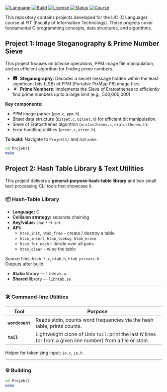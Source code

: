[![Language](https://img.shields.io/badge/Language-C-blue.svg?style=for-the-badge&logo=c&logoColor=white)](https://en.wikipedia.org/wiki/C_(programming_language))
[![Build](https://img.shields.io/badge/Build-Makefile-brightgreen.svg?style=for-the-badge&logo=gnu&logoColor=white)](https://www.gnu.org/software/make/)
[![License](https://img.shields.io/badge/License-Public_Domain-lightgrey.svg?style=for-the-badge&logo=unlicense&logoColor=black)](https://unlicense.org/)
[![Status](https://img.shields.io/badge/Status-Archived-orange.svg?style=for-the-badge)](https://en.wikipedia.org/wiki/Software_archiving)
[![Course](https://img.shields.io/badge/Course-IJC_@_FIT-informational.svg?style=for-the-badge)](https://www.fit.vut.cz/study/course/280992/.en)

This repository contains projects developed for the IJC (C Language) course at FIT (Faculty of Information Technology). These projects cover fundamental C programming concepts, data structures, and algorithms.

## Project 1: Image Steganography & Prime Number Sieve

This project focuses on bitwise operations, PPM image file manipulation, and an efficient algorithm for finding prime numbers.

*   <svg xmlns="http://www.w3.org/2000/svg" width="16" height="16" viewBox="0 0 24 24" fill="currentColor" style="vertical-align: -0.125em; margin-right: 4px;"><path d="M21 19V5c0-1.1-.9-2-2-2H5c-1.1 0-2 .9-2 2v14c0 1.1.9 2 2 2h14c1.1 0 2-.9 2-2zM8.5 13.5l2.5 3.01L14.5 12l4.5 6H5l3.5-4.5z"/></svg>
    **Steganography**: Decodes a secret message hidden within the least significant bits (LSB) of PPM (Portable PixMap P6) image files.
*   <svg xmlns="http://www.w3.org/2000/svg" width="16" height="16" fill="currentColor" viewBox="0 0 16 16" style="vertical-align: -0.125em; margin-right: 4px;"> <path d="M8.39 12.648a1.32 1.32 0 0 0-.015.18c0 .305.21.508.5.508.266 0 .492-.172.555-.477l.554-2.703h1.204c.421 0 .617-.234.617-.547 0-.312-.188-.53-.617-.53h-.985l.516-2.524h1.265c.43 0 .618-.227.618-.547 0-.313-.188-.524-.618-.524h-1.046l.476-2.304a1.06 1.06 0 0 0 .016-.164.51.51 0 0 0-.516-.516.54.54 0 0 0-.539.43l-.523 2.554H7.617l.477-2.304c.008-.04.015-.118.015-.164a.512.512 0 0 0-.512-.516.539.539 0 0 0-.531.43L6.53 5.484H5.414c-.43 0-.617.22-.617.532 0 .312.187.539.617.539h.906l-.515 2.523H4.609c-.421 0-.609.219-.609.531 0 .313.188.547.61.547h.976l-.516 2.492c-.008-.04-.015.125-.015.18 0 .305.21.508.5.508.265 0 .492-.172.554-.477l.555-2.703h2.242l-.515 2.492zm-1-6.406h1.265l-.515 2.523H6.857l.532-2.523zm.031 3.549h1.233l-.515 2.5H7.4l.524-2.5z"/> </svg>
    **Prime Numbers**: Implements the Sieve of Eratosthenes to efficiently find prime numbers up to a large limit (e.g., 500,000,000).

**Key components:**
*   PPM image parser (`ppm.c`, `ppm.h`).
*   Bitset data structure (`bitset.c`, `bitset.h`) for efficient bit manipulation.
*   Sieve of Eratosthenes algorithm (`eratosthenes.c`, `eratosthenes.h`).
*   Error handling utilities (`error.c`, `error.h`).

**To build:** Navigate to `Projekt1/` and run `make`.
```bash
cd Projekt1
make
```

## Project 2: Hash Table Library & Text Utilities

This project delivers a **general-purpose hash-table library** and two small text-processing CLI tools that showcase it.

### 📦 Hash-Table Library

* **Language:** C  
* **Collision strategy:** separate chaining  
* **Key/value:** `char*` → `int`  
* **API:**  
  * `htab_init`, `htab_free` – create / destroy a table  
  * `htab_insert`, `htab_lookup`, `htab_erase`  
  * `htab_for_each` – iterate over all pairs  
  * `htab_clear` – wipe the table

Source files: `htab_*.c`, `htab.h`, `htab_private.h`  
Outputs after build:  

* **Static** library — `libhtab.a`  
* **Shared** library — `libhtab.so`

---

### 🛠️ Command-line Utilities

| Tool | Purpose |
|------|---------|
| **`wordcount`** | Reads stdin, counts word frequencies via the hash table, prints counts. |
| **`tail`** | Lightweight clone of Unix `tail`: print the last *N* lines (or from a given line number) from a file or stdin. |

Helper for tokenizing input: `io.c`, `io.h`.

---

### ⚙️ Building

```bash
cd Projekt2
make
```
